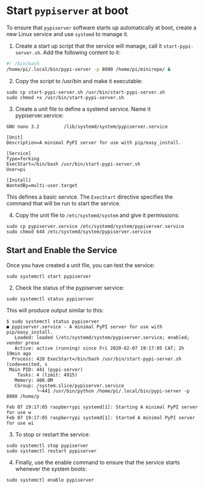 # Start `pypiserver` at boot

To ensure that `pypiserver` software starts up automatically at boot, create a new Linux service and use `systemd` to manage it.

1. Create a start up script that the service will manage, call it `start-pypi-server.sh`. Add the following content to it:

```bash
#! /bin/bash
/home/pi/.local/bin/pypi-server -p 8080 /home/pi/minirepo/ &
```

2. Copy the script to /usr/bin and make it executable:

```shell
sudo cp start-pypi-server.sh /usr/bin/start-pypi-server.sh
sudo chmod +x /usr/bin/start-pypi-server.sh
```

3. Create a unit file to define a systemd service. Name it pypiserver.service:


```shell
GNU nano 3.2         /lib/systemd/system/pypiserver.service                  
 
[Unit]
Description=A minimal PyPI server for use with pip/easy_install.
 
[Service]
Type=forking
ExecStart=/bin/bash /usr/bin/start-pypi-server.sh
User=pi
 
[Install]
WantedBy=multi-user.target
```

This defines a basic service. The `ExecStart` directive specifies the command that will be run to start the service.

4. Copy the unit file to `/etc/systemd/system` and give it permissions:

```shell
sudo cp pypiserver.service /etc/systemd/system/pypiserver.service
sudo chmod 644 /etc/systemd/system/pypiserver.service
```

## Start and Enable the Service

Once you have created a unit file, you can test the service:

```shell
sudo systemctl start pypiserver
```

2. Check the status of the pypiserver service:

```shell
sudo systemctl status pypiserver
```

This will produce output similar to this:

```shell
$ sudo systemctl status pypiserver
● pypiserver.service - A minimal PyPI server for use with pip/easy_install.
   Loaded: loaded (/etc/systemd/system/pypiserver.service; enabled; vendor prese
   Active: active (running) since Fri 2020-02-07 19:17:05 CAT; 2h 19min ago
  Process: 420 ExecStart=/bin/bash /usr/bin/start-pypi-server.sh (code=exited, s
 Main PID: 441 (pypi-server)
    Tasks: 4 (limit: 4915)
   Memory: 408.0M
   CGroup: /system.slice/pypiserver.service
           └─441 /usr/bin/python /home/pi/.local/bin/pypi-server -p 8080 /home/p
 
Feb 07 19:17:05 raspberrypi systemd[1]: Starting A minimal PyPI server for use w
Feb 07 19:17:05 raspberrypi systemd[1]: Started A minimal PyPI server for use wi
```

3. To stop or restart the service:
```shell
sudo systemctl stop pypiserver
sudo systemctl restart pypiserver
```

4. Finally, use the enable command to ensure that the service starts whenever the system boots:

```shell
sudo systemctl enable pypiserver
```